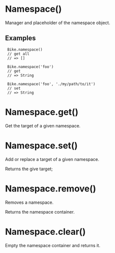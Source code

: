 
# Namespace()

  Manager and placeholder of the namespace object.
  
  ## Examples
  
     Bike.namespace()
     // get all
     // => []
  
     Bike.namespace('foo')
     // get
     // => String
  
     Bike.namespace('foo', './my/path/to/it')
     // set
     // => String

# Namespace.get()

  Get the target of a given namespace.

# Namespace.set()

  Add or replace a target of a given namespace.
  
  Returns the give target;

# Namespace.remove()

  Removes a namespace.
  
  Returns the namespace container.

# Namespace.clear()

  Empty the namespace container and returns it.